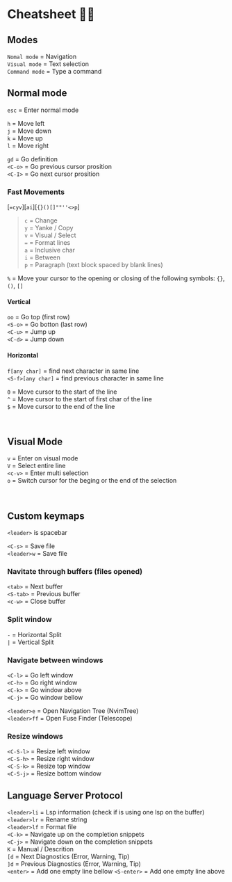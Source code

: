 # Cheatsheet 💩💩

## Modes

`Nomal mode` = Navigation <br/>
`Visual mode` = Text selection <br/>
`Command mode` = Type a command <br/>

## Normal mode

`esc` = Enter normal mode

`h` = Move left <br/>
`j` = Move down <br/>
`k` = Move up <br/>
`l` = Move right <br/>

`gd` = Go definition <br/>
`<C-o>` = Go previous cursor prosition <br/>
`<C-I>` = Go next cursor prosition <br/>

### Fast Movements

[`=cyv`][`ai`][`{}()[]""''<>p`]
> `c` = Change <br/>
> `y` = Yanke / Copy <br/>
> `v` = Visual / Select <br/>
> `=` = Format lines <br/>
> `a` = Inclusive char <br/>
> `i` = Between <br/>
> `p` = Paragraph (text block spaced by blank lines) <br/>

`%` = Move your cursor to the opening or closing of the following symbols: `{}`, `()`, `[]` <br/>

#### Vertical

`oo` = Go top (first row) <br/>
`<S-o>` = Go botton (last row) <br/>
`<C-u>` = Jump up <br/>
`<C-d>` = Jump down <br/>

#### Horizontal

`f[any char]` = find next character in same line <br/>
`<S-f>[any char]` = find previous character in same line <br/>

`0` = Move cursor to the start of the line <br/>
`^` = Move cursor to the start of first char of the line <br/>
`$` = Move cursor to the end of the line <br/>

<br/>

## Visual Mode

`v` = Enter on visual mode <br/>
`V` = Select entire line <br/>
`<c-v>` = Enter multi selection <br/>
`o` = Switch cursor for the beging or the end of the selection <br/>

<br/>

## Custom keymaps

`<leader>` is spacebar

`<C-s>` = Save file <br/>
`<leader>w` = Save file <br/>

### Navitate through buffers (files opened)

`<tab>` = Next buffer <br/>
`<S-tab>` = Previous buffer <br/>
`<c-w>` = Close buffer <br/>

### Split window

`-` = Horizontal Split <br/>
`|` = Vertical Split <br/>

### Navigate between windows

`<C-l>` = Go left window <br/>
`<C-h>` = Go right window <br/>
`<C-k>` = Go window above <br/>
`<C-j>` = Go window bellow <br/>

`<leader>e` = Open Navigation Tree (NvimTree) <br/>
`<leader>ff` = Open Fuse Finder (Telescope) <br/>

### Resize windows

`<C-S-l>` = Resize left window <br/>
`<C-S-h>` = Resize right window <br/>
`<C-S-k>` = Resize top window <br/>
`<C-S-j>` = Resize bottom window <br/>

## Language Server Protocol

`<leader>li` = Lsp information (check if is using one lsp on the buffer) <br/>
`<leader>lr` = Rename string <br/>
`<leader>lf` = Format file <br/>
`<C-k>` = Navigate up on the completion snippets <br/>
`<C-j>` = Navigate down on the completion snippets <br/>
`K` = Manual / Descrition <br/>
`[d` = Next Diagnostics (Error, Warning, Tip) <br/>
`]d` = Previous Diagnostics (Error, Warning, Tip) <br/>
`<enter>` = Add one empty line bellow
`<S-enter>` = Add one empty line above
